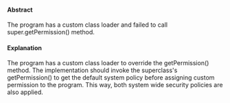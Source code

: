 #### Abstract
The program has a custom class loader and failed to call super.getPermission() method. 

#### Explanation
The program has a custom class loader to override the getPermission() method. The implementation should invoke the superclass's getPermission() to get the default system policy before assigning custom permission to the program. This way, both system wide security policies are also applied.
